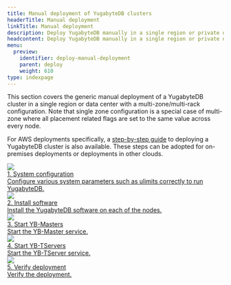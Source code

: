 ```yaml
---
title: Manual deployment of YugabyteDB clusters
headerTitle: Manual deployment
linkTitle: Manual deployment
description: Deploy YugabyteDB manually in a single region or private data center using basic administration commands.
headcontent: Deploy YugabyteDB manually in a single region or private data center
menu:
  preview:
    identifier: deploy-manual-deployment
    parent: deploy
    weight: 610
type: indexpage
---
```


This section covers the generic manual deployment of a YugabyteDB cluster in a single region or data center with a multi-zone/multi-rack configuration. Note that single zone configuration is a special case of multi-zone where all placement related flags are set to the same value across every node.

For AWS deployments specifically, a [step-by-step guide](../public-clouds/aws/manual-deployment/) to deploying a YugabyteDB cluster is also available. These steps can be adopted for on-premises deployments or deployments in other clouds.

<div class="row">
  <div class="col-12 col-md-6 col-lg-12 col-xl-6">
    <a class="section-link icon-offset" href="./system-config/">
      <div class="head">
        <img class="icon" src="/images/section_icons/deploy/system.png" aria-hidden="true" />
        <div class="title">1. System configuration</div>
      </div>
      <div class="body">
          Configure various system parameters such as ulimits correctly to run YugabyteDB.
      </div>
    </a>
  </div>
  <div class="col-12 col-md-6 col-lg-12 col-xl-6">
    <a class="section-link icon-offset" href="./install-software/">
      <div class="head">
        <img class="icon" src="/images/section_icons/quick_start/install.png" aria-hidden="true" />
        <div class="title">2. Install software</div>
      </div>
      <div class="body">
          Install the YugabyteDB software on each of the nodes.
      </div>
    </a>
  </div>
  <div class="col-12 col-md-6 col-lg-12 col-xl-6">
    <a class="section-link icon-offset" href="./start-masters/">
      <div class="head">
        <img class="icon" src="/images/section_icons/admin/yb-master.png" aria-hidden="true" />
        <div class="title">3. Start YB-Masters</div>
      </div>
      <div class="body">
          Start the YB-Master service.
      </div>
    </a>
  </div>
  <div class="col-12 col-md-6 col-lg-12 col-xl-6">
    <a class="section-link icon-offset" href="./start-tservers/">
      <div class="head">
        <img class="icon" src="/images/section_icons/admin/yb-tserver.png" aria-hidden="true" />
        <div class="title">4. Start YB-TServers</div>
      </div>
      <div class="body">
          Start the YB-TServer service.
      </div>
    </a>
  </div>
  <div class="col-12 col-md-6 col-lg-12 col-xl-6">
    <a class="section-link icon-offset" href="./verify-deployment/">
      <div class="head">
        <img class="icon" src="/images/section_icons/deploy/checklist.png" aria-hidden="true" />
        <div class="title">5. Verify deployment</div>
      </div>
      <div class="body">
          Verify the deployment.
      </div>
    </a>
  </div>
</div>
